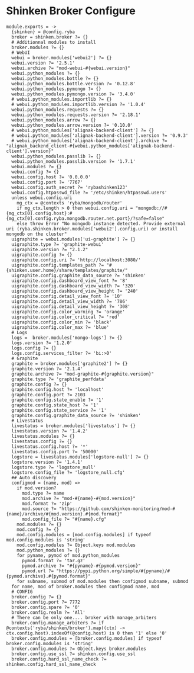 
# Shinken Broker Configure

    module.exports = ->
      {shinken} = @config.ryba
      broker = shinken.broker ?= {}
      # Additionnal modules to install
      broker.modules ?= {}
      # WebUI
      webui = broker.modules['webui2'] ?= {}
      webui.version ?= '2.5.1'
      webui.archive ?= "mod-webui-#{webui.version}"
      webui.python_modules ?= {}
      webui.python_modules.bottle ?= {}
      webui.python_modules.bottle.version ?= '0.12.8'
      webui.python_modules.pymongo ?= {}
      webui.python_modules.pymongo.version ?= '3.4.0'
      # webui.python_modules.importlib ?= {}
      # webui.python_modules.importlib.version ?= '1.0.4'
      webui.python_modules.requests ?= {}
      webui.python_modules.requests.version ?= '2.18.1'
      webui.python_modules.arrow ?= {}
      webui.python_modules.arrow.version ?= '0.10.0'
      # webui.python_modules['alignak-backend-client'] ?= {}
      # webui.python_modules['alignak-backend-client'].version ?= '0.9.3'
      # webui.python_modules['alignak-backend-client'].archive ?= "alignak_backend_client-#{webui.python_modules['alignak-backend-client'].version}"
      webui.python_modules.passlib ?= {}
      webui.python_modules.passlib.version ?= '1.7.1'
      webui.modules ?= {}
      webui.config ?= {}
      webui.config.host ?= '0.0.0.0'
      webui.config.port ?= '7767'
      webui.config.auth_secret ?= 'rybashinken123'
      webui.config.htpasswd_file ?= '/etc/shinken/htpasswd.users'
      unless webui.config.uri
        mg_ctx = @contexts 'ryba/mongodb/router'
        if mg_ctx.length > 0 then webui.config.uri = "mongodb://#{mg_ctx[0].config.host}:#{mg_ctx[0].config.ryba.mongodb.router.net.port}/?safe=false"
        else throw Error "No mongodb instance detected. Provide external uri (ryba.shinken.broker.modules['webui2'].config.uri) or install mongodb on the cluster"
      uigraphite = webui.modules['ui-graphite'] ?= {}
      uigraphite.type ?= 'graphite-webui'
      uigraphite.version ?= "2.1.2"
      uigraphite.config ?= {}
      uigraphite.config.uri ?= 'http://localhost:3080/'
      uigraphite.config.templates_path ?= "#{shinken.user.home}/share/templates/graphite/"
      uigraphite.config.graphite_data_source ?= 'shinken'
      uigraphite.config.dashboard_view_font ?= '8'
      uigraphite.config.dashboard_view_width ?= '320'
      uigraphite.config.dashboard_view_height ?= '240'
      uigraphite.config.detail_view_font ?= '10'
      uigraphite.config.detail_view_width ?= '786'
      uigraphite.config.detail_view_height ?= '308'
      uigraphite.config.color_warning ?= 'orange'
      uigraphite.config.color_critical ?= 'red'
      uigraphite.config.color_min ?= 'black'
      uigraphite.config.color_max ?= 'blue'
      # Logs
      logs =  broker.modules['mongo-logs'] ?= {}
      logs.version ?= '1.2.0'
      logs.config ?= {}
      logs.config.services_filter ?= 'bi:>0'
      # Graphite
      graphite = broker.modules['graphite2'] ?= {}
      graphite.version ?= '2.1.4'
      graphite.archive ?= "mod-graphite-#{graphite.version}"
      graphite.type ?= 'graphite_perfdata'
      graphite.config ?= {}
      graphite.config.host ?= 'localhost'
      graphite.config.port ?= 2103
      graphite.config.state_enable ?= '1'
      graphite.config.state_host ?= '1'
      graphite.config.state_service ?= '1'
      graphite.config.graphite_data_source ?= 'shinken'
      # Livestatus
      livestatus = broker.modules['livestatus'] ?= {}
      livestatus.version ?= '1.4.2'
      livestatus.modules ?= {}
      livestatus.config ?= {}
      livestatus.config.host ?= '*'
      livestatus.config.port ?= '50000'
      logstore = livestatus.modules['logstore-null'] ?= {}
      logstore.version ?= '1.4.1'
      logstore.type ?= 'logstore_null'
      logstore.config_file ?= 'logstore_null.cfg'
      ## Auto discovery
      configmod = (name, mod) =>
        if mod.version?
          mod.type ?= name
          mod.archive ?= "mod-#{name}-#{mod.version}"
          mod.format ?= 'zip'
          mod.source ?= "https://github.com/shinken-monitoring/mod-#{name}/archive/#{mod.version}.#{mod.format}"
          mod.config_file ?= "#{name}.cfg"
        mod.modules ?= {}
        mod.config ?= {}
        mod.config.modules = [mod.config.modules] if typeof mod.config.modules is 'string'
        mod.config.modules ?= Object.keys mod.modules
        mod.python_modules ?= {}
        for pyname, pymod of mod.python_modules
          pymod.format ?= 'tar.gz'
          pymod.archive ?= "#{pyname}-#{pymod.version}"
          pymod.url ?= "https://pypi.python.org/simple/#{pyname}/#{pymod.archive}.#{pymod.format}"
        for subname, submod of mod.modules then configmod subname, submod
      for name, mod of broker.modules then configmod name, mod
      # CONFIG
      broker.config ?= {}
      broker.config.port ?= 7772
      broker.config.spare ?= '0'
      broker.config.realm ?= 'All'
      # There can be only one.... broker with manage_arbiters
      broker.config.manage_arbiters ?= if @contexts('ryba/shinken/broker').map((ctx) -> ctx.config.host).indexOf(@config.host) is 0 then '1' else '0'
      broker.config.modules = [broker.config.modules] if typeof broker.config.modules is 'string'
      broker.config.modules ?= Object.keys broker.modules
      broker.config.use_ssl ?= shinken.config.use_ssl
      broker.config.hard_ssl_name_check ?= shinken.config.hard_ssl_name_check
